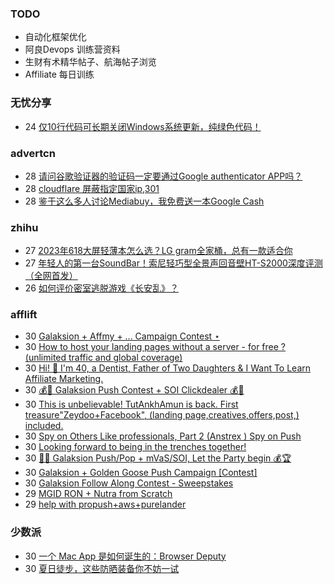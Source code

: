 ### TODO
-  自动化框架优化
-  阿良Devops 训练营资料
-  生财有术精华帖子、航海帖子浏览
-  Affiliate 每日训练

### 无忧分享
<!-- ruyo:START -->
-  24 [仅10行代码可长期关闭Windows系统更新，纯绿色代码！](https://51.ruyo.net/18440.html)<!-- ruyo:END -->

### advertcn
<!-- advertcn:START -->
-  28 [请问谷歌验证器的验证码一定要通过Google authenticator APP吗？](https://www.advertcn.com/forum.php?mod=viewthread&tid=111399)
-  28 [cloudflare 屏蔽指定国家ip,301](https://www.advertcn.com/forum.php?mod=viewthread&tid=111397)
-  28 [鉴于这么多人讨论Mediabuy，我免费送一本Google Cash](https://www.advertcn.com/forum.php?mod=viewthread&tid=111387)<!-- advertcn:END -->

### zhihu
<!-- zhihu:START -->
-  27 [2023年618大屏轻薄本怎么选？LG gram全家桶，总有一款适合你](http://zhuanlan.zhihu.com/p/632641888?utm_campaign=rss&utm_medium=rss&utm_source=rss&utm_content=title)
-  27 [年轻人的第一台SoundBar！索尼轻巧型全景声回音壁HT-S2000深度评测（全网首发）](http://zhuanlan.zhihu.com/p/630990296?utm_campaign=rss&utm_medium=rss&utm_source=rss&utm_content=title)
-  26 [如何评价密室逃脱游戏《长安乱》？](http://www.zhihu.com/question/563950552/answer/3045961312?utm_campaign=rss&utm_medium=rss&utm_source=rss&utm_content=title)<!-- zhihu:END -->

### afflift
<!-- afflift:START -->
-  30 [Galaksion + Affmy + ...  Campaign Contest ⋆](https://afflift.com/f/threads/galaksion-affmy-campaign-contest-%E2%8B%86.11225/)
-  30 [How to host your landing pages without a server - for free ? &lpar;unlimited traffic and global coverage&rpar;](https://afflift.com/f/threads/how-to-host-your-landing-pages-without-a-server-for-free-unlimited-traffic-and-global-coverage.10527/)
-  30 [Hi! 👋 I&#39;m 40, a Dentist, Father of Two Daughters &amp; I Want To Learn Affiliate Marketing.](https://afflift.com/f/threads/hi-%F0%9F%91%8B-im-40-a-dentist-father-of-two-daughters-i-want-to-learn-affiliate-marketing.11367/)
-  30 [💰🤑 Galaksion Push Contest + SOI Clickdealer 💰🤑](https://afflift.com/f/threads/%F0%9F%92%B0%F0%9F%A4%91-galaksion-push-contest-soi-clickdealer-%F0%9F%92%B0%F0%9F%A4%91.11340/)
-  30 [This is unbelievable! TutAnkhAmun is back. First treasure&quot;Zeydoo+Facebook&quot;, &lpar;landing page,creatives,offers,post,&rpar; included.](https://afflift.com/f/threads/this-is-unbelievable-tutankhamun-is-back-first-treasure-zeydoo-facebook-landing-page-creatives-offers-post-included.11369/)
-  30 [Spy on Others Like professionals, Part 2 &lpar;Anstrex &rpar; Spy on Push](https://afflift.com/f/threads/spy-on-others-like-professionals-part-2-anstrex-spy-on-push.6733/)
-  30 [Looking forward to being in the trenches together!](https://afflift.com/f/threads/looking-forward-to-being-in-the-trenches-together.11368/)
-  30 [🎉🎁  Galaksion Push/Pop + mVaS/SOI, Let the Party begin 💰🏆](https://afflift.com/f/threads/%F0%9F%8E%89%F0%9F%8E%81-galaksion-push-pop-mvas-soi-let-the-party-begin-%F0%9F%92%B0%F0%9F%8F%86.11229/)
-  30 [Galaksion + Golden Goose Push Campaign [Contest]](https://afflift.com/f/threads/galaksion-golden-goose-push-campaign-contest.11353/)
-  30 [Galaksion Follow Along Contest - Sweepstakes](https://afflift.com/f/threads/galaksion-follow-along-contest-sweepstakes.11314/)
-  29 [MGID RON + Nutra from Scratch](https://afflift.com/f/threads/mgid-ron-nutra-from-scratch.10949/)
-  29 [help with propush+aws+purelander](https://afflift.com/f/threads/help-with-propush-aws-purelander.11366/)<!-- afflift:END -->

### 少数派
<!-- sspai:START -->
-  30 [一个 Mac App 是如何诞生的：Browser Deputy](https://sspai.com/post/81494)
-  30 [夏日徒步，这些防晒装备你不妨一试](https://sspai.com/post/81469)<!-- sspai:END -->
